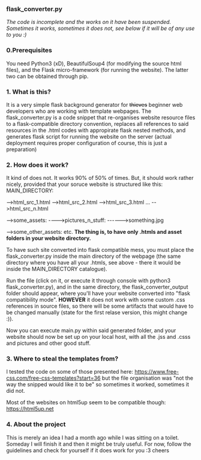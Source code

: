### flask_converter.py

*The code is incomplete and the works on it have been suspended. Sometimes it works, sometimes it does not, see below if it will be of any use to you :)*

### 0.Prerequisites

You need Python3 (xD), BeautifulSoup4 (for modifying the source html files), and the Flask micro-framework (for running the website). The latter 
two can be obtained through pip. 

### 1. What is this? 

It is a very simple flask background generator for ~~thieves~~ beginner web developers who are working with template webpages. The flask_converter.py is a code 
snippet that re-organises website resource files to a flask-compatible directory convention, replaces all references to said resources in the .html codes with 
appropirate flask nested methods, and generates flask script for running the website on the server (actual deployment requires proper configuration of course, this is just a
preparation)


### 2. How does it work?

It kind of does not. It works 90% of 50% of times. But, it should work rather nicely, provided that your soruce website is structured like this:
MAIN_DIRECTORY:

-->html_src_1.html
-->html_src_2.html
-->html_src_3.html
...
-->html_src_n.html

-->some_assets:
---->pictures_n_stuff:
------>something.jpg

-->some_other_assets:
etc. 
**The thing is, to have only .htmls and asset folders in your website directory.**

To have such site converted into flask compatible mess, you must place the flask_converter.py inside the main directory of the webpage (the same directory where you 
have all your .htmls, see above - there it would be inside the MAIN_DIRECTORY catalogue). 

Run the file (click on it, or execute it through console with python3 flask_converter.py), and in the same directory, the flask_converter_output folder should appear, where you'll have your website converted
into "flask compatibility mode". **HOWEVER** it does not work with some custom .css references in source files, so there will be some artifacts that would have 
to be changed manually (state for the first relase version, this might change :)). 

Now you can execute main.py within said generated folder, and your website should now be set up on your local host, with all the .jss and .csss and pictures and other good stuff.

### 3. Where to steal the templates from?

I tested the code on some of those presented here:
https://www.free-css.com/free-css-templates?start=36
but the file organisation was "not the way the snipped would like it to be" so sometimes it worked, sometimes it did not.

Most of the websites on html5up seem to be compatible though: 
https://html5up.net


### 4. About the project
This is merely an idea I had a month ago while I was sitting on a toilet. Someday I will finish it and then it might be truly useful. For now, follow the guidelines and check 
for yourself if it does work for you :3 cheers


